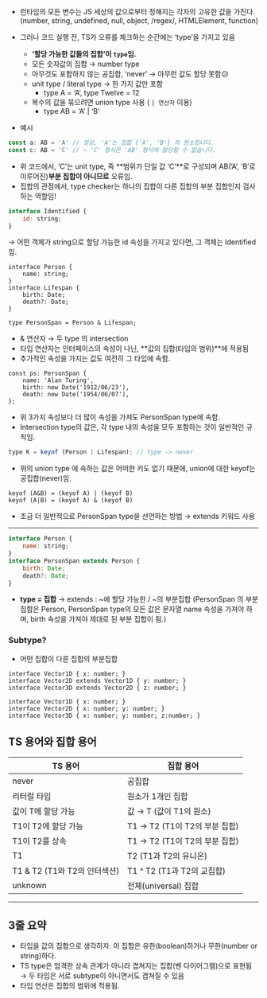 - 런타임의 모든 변수는 JS 세상의 값으로부터 정해지는 각자의 고유한 값을 가진다. (number, string, undefined, null, object, /regex/, HTMLElement, function)
- 그러나 코드 실행 전, TS가 오류를 체크하는 순간에는 ‘type’을 가지고 있음
    - **‘할당 가능한 값들의 집합’이 `type`임.**
    - 모든 숫자값의 집합 → number type
    - 아무것도 포함하지 않는 공집합, ‘never’ → 아무런 값도 할당 못함😥
    - unit type / literal type → 한 가지 값만 포함
        - type A = ‘A’, type Twelve = 12
    - 복수의 값을 묶으려면 union type 사용 ( `| 연산자` 이용)
        - type AB = ‘A’ | ‘B’
    
- 예시

```jsx
const a: AB = 'A' // 정상, 'A'는 집합 {'A', 'B'} 의 원소입니다.
const c: AB = 'C' // ~ 'C' 형식은 'AB' 형식에 할당할 수 없습니다. 
```

- 위 코드에서, ‘C’는 unit type, 즉 **범위가 단일 값 ‘C’**로 구성되며 AB(’A’, ‘B’로 이루어진)**부분 집합이 아니므로** 오류임.
- 집합의 관점에서, type checker는 하나의 집합이 다른 집합의 부분 집합인지 검사하는 역할임!

```jsx
interface Identified {
	id: string;
}
```

→ 어떤 객체가 string으로 할당 가능한 id 속성을 가지고 있다면, 그 객체는 Identified임. 

```tsx
interface Person {
	name: string;
}
interface Lifespan {
	birth: Date;
	death?: Date;
}

type PersonSpan = Person & Lifespan;
```

- & 연산자 → 두 type 의 intersection
- 타입 연산자는 인터페이스의 속성이 나닌, **값의 집합(타입의 범위)**에 적용됨
- 추가적인 속성을 가지는 값도 여전히 그 타입에 속함.

```tsx
const ps: PersonSpan {
	name: 'Alan Turing',
	birth: new Date('1912/06/23'),
	death: new Date('1954/06/07'),
};
```

- 위 3가지 속성보다 더 많이 속성을 가져도 PersonSpan type에 속함.
- Intersection type의 값은, 각 type 내의 속성을 모두 포함하는 것이 일반적인 규칙임.

```jsx
type K = keyof (Person | Lifespan); // type -> never
```

- 위의 union type 에 속하는 값은 어떠한 키도 없기 때문에, union에 대한 keyof는 공집합(never)임.

```tsx
keyof (A&B) = (keyof A) | (keyof B)
keyof (A|B) = (keyof A) & (keyof B)
```

- 조금 더 일반적으로 PersonSpan type을 선언하는 방법 → extends 키워드 사용

---

```jsx
interface Person {
	name: string;
}
interface PersonSpan extends Person {
	birth: Date;
	death?: Date;
}
```

- **type = 집합** → extends : ~에 할당 가능한 / ~의 부분집합 (PersonSpan 의 부분집합은 Person, PersonSpan type의 모든 값은 문자열 name 속성을 가져야 하며, birth 속성을 가져야 제대로 된 부분 집합이 됨.)

### Subtype?

- 어떤 집합이 다른 집합의 부분집합

```tsx
interface Vector1D { x: number; }
interface Vector2D extends Vector1D { y: number; }
interface Vector3D extends Vector2D { z: number; }

interface Vector1D { x: number; }
interface Vector2D { x: number; y: number; }
interface Vector3D { x: number; y: number; z:number; }
```


## TS 용어와 집합 용어

| TS 용어  | 집합 용어 |
| --- | --- |
| never | 공집합 |
| 리터럴 타입 | 원소가 1개인 집합 |
| 값이 T에 할당 가능 | 값 → T (값이 T1의 원소) |
| T1이 T2에 할당 가능 | T1 → T2 (T1이 T2의 부분 집합) |
| T1이 T2를 상속 | T1 → T2 (T1이 T2의 부분 집합) |
| T1 | T2 (T1과 T2의 유니온) | T1 U T2 (T1과 T2의 합집합) |
| T1 & T2 (T1와 T2의 인터섹션) | T1 ^ T2 (T1과 T2의 교집합) |
| unknown  | 전체(universal) 집합 |

---

## 3줄 요약

- 타입을 값의 집합으로 생각하자. 이 집합은 유한(boolean)하거나 무한(number or string)하다.
- TS type은 엄격한 상속 관계가 아니라 겹쳐지는 집합(벤 다이어그램)으로 표현됨 → 두 타입은 서로 subtype이 아니면서도 겹쳐질 수 있음
- 타입 연산은 집합의 범위에 적용됨.

